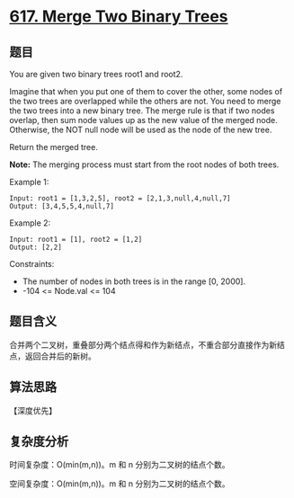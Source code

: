 # [617. Merge Two Binary Trees](https://leetcode.com/problems/merge-two-binary-trees/)

## 题目

You are given two binary trees root1 and root2.

Imagine that when you put one of them to cover the other, 
some nodes of the two trees are overlapped while the others are not. 
You need to merge the two trees into a new binary tree. 
The merge rule is that if two nodes overlap, then sum node values up as the new value of the merged node. 
Otherwise, the NOT null node will be used as the node of the new tree.

Return the merged tree.

**Note:** The merging process must start from the root nodes of both trees.

Example 1:
```
Input: root1 = [1,3,2,5], root2 = [2,1,3,null,4,null,7]
Output: [3,4,5,5,4,null,7]
```

Example 2:
```
Input: root1 = [1], root2 = [1,2]
Output: [2,2]
```

Constraints:
- The number of nodes in both trees is in the range [0, 2000].
- -104 <= Node.val <= 104

## 题目含义

合并两个二叉树，重叠部分两个结点得和作为新结点，不重合部分直接作为新结点，返回合并后的新树。

## 算法思路

【深度优先】

## 复杂度分析

时间复杂度：O(min(m,n))。m 和 n 分别为二叉树的结点个数。

空间复杂度：O(min(m,n))。m 和 n 分别为二叉树的结点个数。

